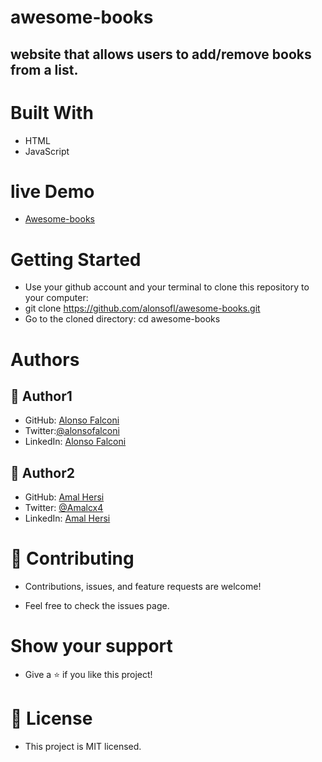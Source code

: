 # awesome-books

## website that allows users to add/remove books from a list.


# Built With
- HTML 
- JavaScript

# live Demo 
- [Awesome-books](https://alonsofl.github.io/awesome-books/)

# Getting Started
  - Use your github account and your terminal to clone this repository to your computer:
  - git clone https://github.com/alonsofl/awesome-books.git
  - Go to the cloned directory: cd awesome-books


# Authors

## 👤 Author1

- GitHub: [Alonso Falconi](https://github.com/alonsofl)
- Twitter:[@alonsofalconi](https://www.twitter.com/alonsofalconi)
- LinkedIn: [Alonso Falconi](https://www.linkedin.com/in/alonsofalconi)

## 👤 Author2

- GitHub: [Amal Hersi](https://github.com/Amalcxc)
- Twitter: [@Amalcx4](https://twitter.com/home?lang=en)
- LinkedIn: [Amal Hersi](https://www.linkedin.com/in/amal-hersi-a29583205/)

# 🤝 Contributing
- Contributions, issues, and feature requests are welcome!

- Feel free to check the issues page.

# Show your support
- Give a ⭐️ if you like this project!


# 📝 License
- This project is MIT licensed.